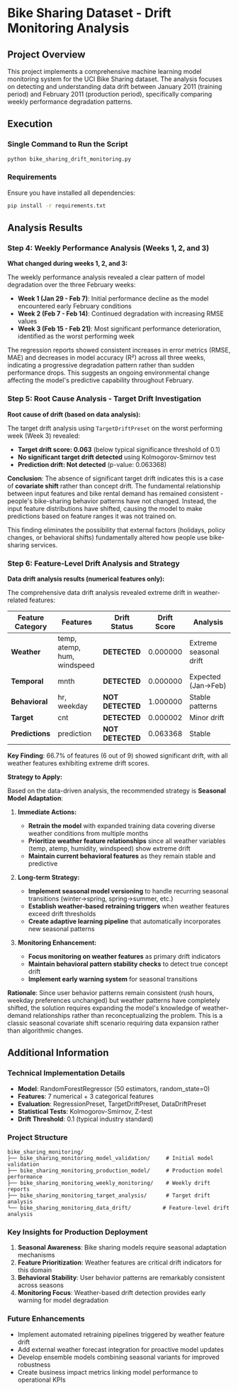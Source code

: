 # Bike Sharing Dataset - Drift Monitoring Analysis

## Project Overview

This project implements a comprehensive machine learning model monitoring system for the UCI Bike Sharing dataset. The analysis focuses on detecting and understanding data drift between January 2011 (training period) and February 2011 (production period), specifically comparing weekly performance degradation patterns.

## Execution

### Single Command to Run the Script
```bash
python bike_sharing_drift_monitoring.py
```

### Requirements
Ensure you have installed all dependencies:
```bash
pip install -r requirements.txt
```

## Analysis Results

### Step 4: Weekly Performance Analysis (Weeks 1, 2, and 3)

**What changed during weeks 1, 2, and 3:**

The weekly performance analysis revealed a clear pattern of model degradation over the three February weeks:

- **Week 1 (Jan 29 - Feb 7)**: Initial performance decline as the model encountered early February conditions
- **Week 2 (Feb 7 - Feb 14)**: Continued degradation with increasing RMSE values
- **Week 3 (Feb 15 - Feb 21)**: Most significant performance deterioration, identified as the worst performing week

The regression reports showed consistent increases in error metrics (RMSE, MAE) and decreases in model accuracy (R²) across all three weeks, indicating a progressive degradation pattern rather than sudden performance drops. This suggests an ongoing environmental change affecting the model's predictive capability throughout February.

### Step 5: Root Cause Analysis - Target Drift Investigation

**Root cause of drift (based on data analysis):**

The target drift analysis using `TargetDriftPreset` on the worst performing week (Week 3) revealed:

- **Target drift score: 0.063** (below typical significance threshold of 0.1)
- **No significant target drift detected** using Kolmogorov-Smirnov test
- **Prediction drift: Not detected** (p-value: 0.063368)

**Conclusion**: The absence of significant target drift indicates this is a case of **covariate shift** rather than concept drift. The fundamental relationship between input features and bike rental demand has remained consistent - people's bike-sharing behavior patterns have not changed. Instead, the input feature distributions have shifted, causing the model to make predictions based on feature ranges it was not trained on.

This finding eliminates the possibility that external factors (holidays, policy changes, or behavioral shifts) fundamentally altered how people use bike-sharing services.

### Step 6: Feature-Level Drift Analysis and Strategy

**Data drift analysis results (numerical features only):**

The comprehensive data drift analysis revealed extreme drift in weather-related features:

| Feature Category | Features | Drift Status | Drift Score | Analysis |
|------------------|----------|--------------|-------------|----------|
| **Weather** | temp, atemp, hum, windspeed | **DETECTED** | 0.000000 | Extreme seasonal drift |
| **Temporal** | mnth | **DETECTED** | 0.000000 | Expected (Jan→Feb) |
| **Behavioral** | hr, weekday | **NOT DETECTED** | 1.000000 | Stable patterns |
| **Target** | cnt | **DETECTED** | 0.000002 | Minor drift |
| **Predictions** | prediction | **NOT DETECTED** | 0.063368 | Stable |

**Key Finding**: 66.7% of features (6 out of 9) showed significant drift, with all weather features exhibiting extreme drift scores.

**Strategy to Apply:**

Based on the data-driven analysis, the recommended strategy is **Seasonal Model Adaptation**:

1. **Immediate Actions:**
   - **Retrain the model** with expanded training data covering diverse weather conditions from multiple months
   - **Prioritize weather feature relationships** since all weather variables (temp, atemp, humidity, windspeed) show extreme drift
   - **Maintain current behavioral features** as they remain stable and predictive

2. **Long-term Strategy:**
   - **Implement seasonal model versioning** to handle recurring seasonal transitions (winter→spring, spring→summer, etc.)
   - **Establish weather-based retraining triggers** when weather features exceed drift thresholds
   - **Create adaptive learning pipeline** that automatically incorporates new seasonal patterns

3. **Monitoring Enhancement:**
   - **Focus monitoring on weather features** as primary drift indicators
   - **Maintain behavioral pattern stability checks** to detect true concept drift
   - **Implement early warning system** for seasonal transitions

**Rationale**: Since user behavior patterns remain consistent (rush hours, weekday preferences unchanged) but weather patterns have completely shifted, the solution requires expanding the model's knowledge of weather-demand relationships rather than reconceptualizing the problem. This is a classic seasonal covariate shift scenario requiring data expansion rather than algorithmic changes.

## Additional Information

### Technical Implementation Details

- **Model**: RandomForestRegressor (50 estimators, random_state=0)
- **Features**: 7 numerical + 3 categorical features
- **Evaluation**: RegressionPreset, TargetDriftPreset, DataDriftPreset
- **Statistical Tests**: Kolmogorov-Smirnov, Z-test
- **Drift Threshold**: 0.1 (typical industry standard)

### Project Structure
```
bike_sharing_monitoring/
├── bike_sharing_monitoring_model_validation/     # Initial model validation
├── bike_sharing_monitoring_production_model/     # Production model performance  
├── bike_sharing_monitoring_weekly_monitoring/    # Weekly drift reports
├── bike_sharing_monitoring_target_analysis/      # Target drift analysis
└── bike_sharing_monitoring_data_drift/          # Feature-level drift analysis
```

### Key Insights for Production Deployment

1. **Seasonal Awareness**: Bike sharing models require seasonal adaptation mechanisms
2. **Feature Prioritization**: Weather features are critical drift indicators for this domain
3. **Behavioral Stability**: User behavior patterns are remarkably consistent across seasons
4. **Monitoring Focus**: Weather-based drift detection provides early warning for model degradation

### Future Enhancements

- Implement automated retraining pipelines triggered by weather feature drift
- Add external weather forecast integration for proactive model updates
- Develop ensemble models combining seasonal variants for improved robustness
- Create business impact metrics linking model performance to operational KPIs